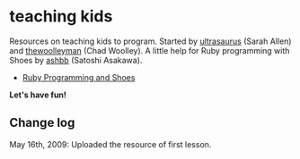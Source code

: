 teaching kids
=============

Resources on teaching kids to program. Started by [ultrasaurus](http://github.com/ultrasaurus) (Sarah Allen) and [thewoolleyman](http://github.com/thewoolleyman) (Chad Woolley). A little help for Ruby programming with Shoes by [ashbb](http://github.com/ashbb) (Satoshi Asakawa).


- [Ruby Programming and Shoes](http://github.com/railsbridge/teachingkids/tree/master/md/Ruby_Programming_and_Shoes.md)


**Let's have fun!**


Change log
----------
May 16th, 2009: Uploaded the resource of first lesson.
